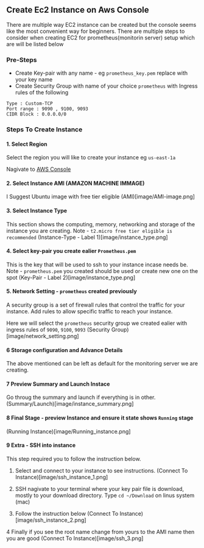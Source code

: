 ## Create Ec2 Instance on Aws Console
There are multiple way EC2 instance can be created but the console seems like the most convenient way for beginners. There are multiple steps to consider when creating EC2 for prometheus(monitorin server) setup which are will be listed below


### Pre-Steps
* Create Key-pair with any name - eg `prometheus_key.pem` replace with your key name
* Create Security Group with name of your choice `prometheus` with Ingress rules of the following
```
Type : Custom-TCP
Port range : 9090 , 9100, 9093
CIDR Block : 0.0.0.0/0

```

### Steps To Create Instance
#### 1. Select Region 
Select the region you will like to create your instance eg `us-east-1a`

Nagivate to [AWS Console](https://us-east-1.console.aws.amazon.com/ec2/home?region=us-east-1#LaunchInstances:)

#### 2. Select Instance AMI (AMAZON MACHINE IMMAGE)
I Suggest Ubuntu image with free tier eligible
(AMI)[image/AMI-image.png]


#### 3. Select Instance Type 
This section shows the computing, memory, networking and storage of the instance you are creating.
 Note - `t2.micro free tier eligible is recommended`
(Instance-Type - Label 1)[image/instance_type.png]

#### 4. Select key-pair you create ealier `Prometheus.pem`
This is the key that will be used to ssh to your instance incase needs be.
 Note - `prometheus.pem` you created should be used or create new one on the spot
(Key-Pair - Label 2)[image/instance_type.png]

#### 5. Network Setting - `prometheus` created previously
A security group is a set of firewall rules that control the traffic for your instance. Add rules to allow specific traffic to reach your instance. 
 
Here we will select the `prometheus` security group we created ealier with ingress rules of `9090`, `9100`, `9093`
(Security Group)[image/network_setting.png]


#### 6 Storage configuration and Advance Details
The above mentioned can be left as default for the monitoring server we are creating.


#### 7 Preview Summary and Launch Instace
Go throug the summary and launch if everything is in other.
(Summary/Launch)[image/instance_summary.png]


#### 8 Final Stage - preview Instance and ensure it state shows `Running` stage
(Running Instance)[image/Running_instance.png]



#### 9 Extra - SSH into instance
This step required you to follow the instruction below.
1. Select and connect to your instance to see instructions.
(Connect To Instance)[image/ssh_instance_1.png]

2. SSH nagivate to your terminal where your key pair file is download, mostly to your download directory.
Type `cd ~/Download` on linus system (mac)

3. Follow the instruction below 
(Connect To Instance)[image/ssh_instance_2.png]

4 Finally 
if you see the root name change from yours to the AMI name then you are good
(Connect To Instance)[image/ssh_3.png]